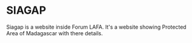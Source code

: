 # SIAGAP
Siagap is a website inside Forum LAFA. It's a website showing Protected Area of Madagascar with there details.

